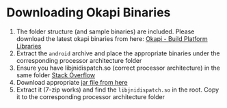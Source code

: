 # Downloading Okapi Binaries

1. The folder structure (and sample binaries) are included. Please download the latest okapi binaries from here: [Okapi - Build Platform Libraries](https://github.com/trinsic-id/okapi/actions/workflows/build-libs.yml)
2. Extract the `android` archive and place the appropriate binaries under the corresponding processor architecture folder
3. Ensure you have libjnidispatch.so (correct processor architecture) in the same folder [Stack Overflow](https://stackoverflow.com/questions/47800043/android-arm-libjnidispatch-so-not-found-error/47808813)
4. Download appropriate [jar file from here](https://github.com/java-native-access/jna/tree/master/lib/native)
5. Extract it (7-zip works) and find the `libjnidispatch.so` in the root. Copy it to the corresponding processor architecture folder
